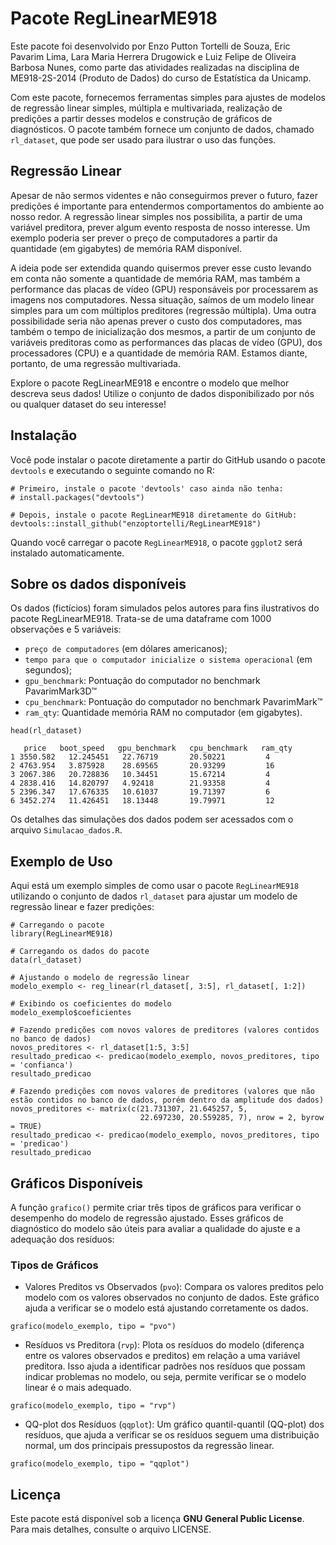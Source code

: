 # Pacote RegLinearME918

Este pacote foi desenvolvido por Enzo Putton Tortelli de Souza, Eric Pavarim Lima, Lara Maria Herrera Drugowick e Luiz Felipe de Oliveira Barbosa Nunes, como parte das atividades realizadas na disciplina de ME918-2S-2014 (Produto de Dados) do curso de Estatística da Unicamp.

Com este pacote, fornecemos ferramentas simples para ajustes de modelos de regressão linear simples, múltipla e multivariada, realização de predições a partir desses modelos e construção de gráficos de diagnósticos. O pacote também fornece um conjunto de dados, chamado `rl_dataset`, que pode ser usado para ilustrar o uso das funções.

## Regressão Linear
Apesar de não sermos videntes e não conseguirmos prever o futuro, fazer predições é importante para entendermos comportamentos do ambiente ao nosso redor. A regressão linear simples nos possibilita, a partir de uma variável preditora, prever algum evento resposta de nosso interesse. Um exemplo poderia ser prever o preço de computadores a partir da quantidade (em gigabytes) de memória RAM disponível.

A ideia pode ser extendida quando quisermos prever esse custo levando em conta não somente a quantidade de memória RAM, mas também a performance das placas de vídeo (GPU) responsáveis por processarem as imagens nos computadores. Nessa situação, saímos de um modelo linear simples para um com múltiplos preditores (regressão múltipla). Uma outra possibilidade seria não apenas prever o custo dos computadores, mas também o tempo de inicialização dos mesmos, a partir de um conjunto de variáveis preditoras como as performances das placas de vídeo (GPU), dos processadores (CPU) e a quantidade de memória RAM. Estamos diante, portanto, de uma regressão multivariada.

Explore o pacote RegLinearME918 e encontre o modelo que melhor descreva seus dados! Utilize o conjunto de dados disponibilizado por nós ou qualquer dataset do seu interesse!

## Instalação

Você pode instalar o pacote diretamente a partir do GitHub usando o pacote `devtools` e executando o seguinte comando no R:

```{r}
# Primeiro, instale o pacote 'devtools' caso ainda não tenha:
# install.packages("devtools")

# Depois, instale o pacote RegLinearME918 diretamente do GitHub:
devtools::install_github("enzoptortelli/RegLinearME918")
```

Quando você carregar o pacote `RegLinearME918`, o pacote `ggplot2` será instalado automaticamente.

## Sobre os dados disponíveis

Os dados (fictícios) foram simulados pelos autores para fins ilustrativos do pacote RegLinearME918. Trata-se de uma dataframe com 1000 observações e 5 variáveis: 
- `preço de computadores` (em dólares americanos);
- `tempo para que o computador inicialize o sistema operacional` (em segundos);
- `gpu_benchmark`: Pontuação do computador no benchmark PavarimMark3D™
- `cpu_benchmark`: Pontuação do computador no benchmark PavarimMark™
- `ram_qty`: Quantidade memória RAM no computador (em gigabytes).

```{r}
head(rl_dataset)
```
       price   boot_speed   gpu_benchmark   cpu_benchmark   ram_qty
    1 3550.582   12.245451   22.76719       20.50221         4
    2 4763.954   3.875928    28.69565       20.93299         16
    3 2067.386   20.728836   10.34451       15.67214         4
    4 2838.416   14.820797   4.92418        21.93358         4
    5 2396.347   17.676335   10.61037       19.71397         6
    6 3452.274   11.426451   18.13448       19.79971         12

Os detalhes das simulações dos dados podem ser acessados com o arquivo `Simulacao_dados.R`.

## Exemplo de Uso

Aqui está um exemplo simples de como usar o pacote `RegLinearME918` utilizando o conjunto de dados `rl_dataset` para ajustar um modelo de regressão linear e fazer predições:
```{r}
# Carregando o pacote
library(RegLinearME918)

# Carregando os dados do pacote
data(rl_dataset)

# Ajustando o modelo de regressão linear
modelo_exemplo <- reg_linear(rl_dataset[, 3:5], rl_dataset[, 1:2])

# Exibindo os coeficientes do modelo
modelo_exemplo$coeficientes

# Fazendo predições com novos valores de preditores (valores contidos no banco de dados)
novos_preditores <- rl_dataset[1:5, 3:5]
resultado_predicao <- predicao(modelo_exemplo, novos_preditores, tipo = 'confianca')
resultado_predicao

# Fazendo predições com novos valores de preditores (valores que não estão contidos no banco de dados, porém dentro da amplitude dos dados)
novos_preditores <- matrix(c(21.731307, 21.645257, 5, 
                             22.697230, 20.559285, 7), nrow = 2, byrow = TRUE)
resultado_predicao <- predicao(modelo_exemplo, novos_preditores, tipo = 'predicao')
resultado_predicao
```

## Gráficos Disponíveis
A função `grafico()` permite criar três tipos de gráficos para verificar o desempenho do modelo de regressão ajustado. Esses gráficos de diagnóstico do modelo são úteis para avaliar a qualidade do ajuste e a adequação dos resíduos:

### Tipos de Gráficos
- Valores Preditos vs Observados (`pvo`): Compara os valores preditos pelo modelo com os valores observados no conjunto de dados. Este gráfico ajuda a verificar se o modelo está ajustando corretamente os dados.

```{r}
grafico(modelo_exemplo, tipo = "pvo")  
```
- Resíduos vs Preditora (`rvp`): Plota os resíduos do modelo (diferença entre os valores observados e preditos) em relação a uma variável preditora. Isso ajuda a identificar padrões nos resíduos que possam indicar problemas no modelo, ou seja, permite verificar se o modelo linear é o mais adequado.

```{r}
grafico(modelo_exemplo, tipo = "rvp")  
```
- QQ-plot dos Resíduos (`qqplot`): Um gráfico quantil-quantil (QQ-plot) dos resíduos, que ajuda a verificar se os resíduos seguem uma distribuição normal, um dos principais pressupostos da regressão linear.

```{r}
grafico(modelo_exemplo, tipo = "qqplot")  
```

## Licença

Este pacote está disponível sob a licença **GNU General Public License**. Para mais detalhes, consulte o arquivo LICENSE.

